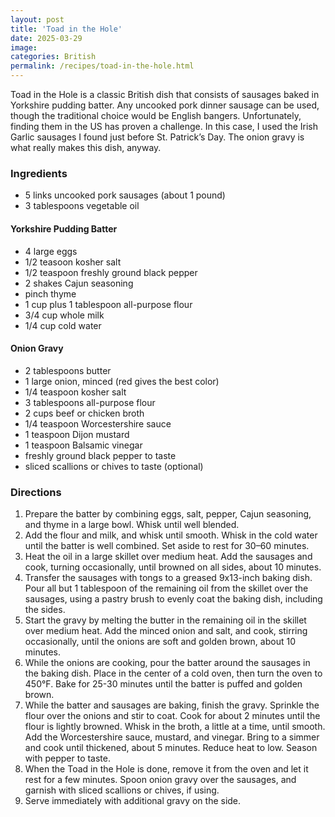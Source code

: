 ```yaml
---
layout: post
title: 'Toad in the Hole'
date: 2025-03-29
image:
categories: British
permalink: /recipes/toad-in-the-hole.html
---
```


Toad in the Hole is a classic British dish that consists of sausages baked in Yorkshire pudding batter. Any uncooked pork dinner sausage can be used, though the traditional choice would be English bangers. Unfortunately, finding them in the US has proven a challenge. In this case, I used the Irish Garlic sausages I found just before St. Patrick’s Day. The onion gravy is what really makes this dish, anyway.

### Ingredients

- 5 links uncooked pork sausages (about 1 pound)
- 3 tablespoons vegetable oil

#### Yorkshire Pudding Batter

- 4 large eggs
- 1/2 teasoon kosher salt
- 1/2 teaspoon freshly ground black pepper
- 2 shakes Cajun seasoning
- pinch thyme
- 1 cup plus 1 tablespoon all-purpose flour
- 3/4 cup whole milk
- 1/4 cup cold water

#### Onion Gravy

- 2 tablespoons butter
- 1 large onion, minced (red gives the best color)
- 1/4 teaspoon kosher salt
- 3 tablespoons all-purpose flour
- 2 cups beef or chicken broth
- 1/4 teaspoon Worcestershire sauce
- 1 teaspoon Dijon mustard
- 1 teaspoon Balsamic vinegar
- freshly ground black pepper to taste
- sliced scallions or chives to taste (optional)

### Directions

1. Prepare the batter by combining eggs, salt, pepper, Cajun seasoning, and thyme in a large bowl. Whisk until well blended.
1. Add the flour and milk, and whisk until smooth. Whisk in the cold water until the batter is well combined. Set aside to rest for 30–60 minutes.
1. Heat the oil in a large skillet over medium heat. Add the sausages and cook, turning occasionally, until browned on all sides, about 10 minutes.
1. Transfer the sausages with tongs to a greased 9x13-inch baking dish. Pour all but 1 tablespoon of the remaining oil from the skillet over the sausages, using a pastry brush to evenly coat the baking dish, including the sides.
1. Start the gravy by melting the butter in the remaining oil in the skillet over medium heat. Add the minced onion and salt, and cook, stirring occasionally, until the onions are soft and golden brown, about 10 minutes.
1. While the onions are cooking, pour the batter around the sausages in the baking dish. Place in the center of a cold oven, then turn the oven to 450°F. Bake for 25-30 minutes until the batter is puffed and golden brown.
1. While the batter and sausages are baking, finish the gravy. Sprinkle the flour over the onions and stir to coat. Cook for about 2 minutes until the flour is lightly browned. Whisk in the broth, a little at a time, until smooth. Add the Worcestershire sauce, mustard, and vinegar. Bring to a simmer and cook until thickened, about 5 minutes. Reduce heat to low. Season with pepper to taste.
1. When the Toad in the Hole is done, remove it from the oven and let it rest for a few minutes. Spoon onion gravy over the sausages, and garnish with sliced scallions or chives, if using.
1. Serve immediately with additional gravy on the side.
